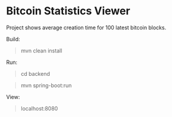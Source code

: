 # Bitcoin Statistics Viewer
Project shows average creation time for 100 latest bitcoin blocks.

Build:
> mvn clean install

Run:
> cd backend

> mvn spring-boot:run

View:
> localhost:8080

